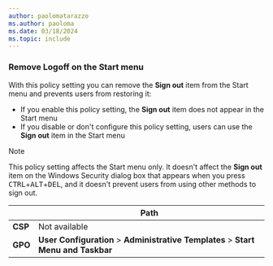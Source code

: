 ```yaml
---
author: paolomatarazzo
ms.author: paoloma
ms.date: 03/18/2024
ms.topic: include
---
```


### Remove Logoff on the Start menu

With this policy setting you can remove the **Sign out** item from the Start menu and prevents users from restoring it:

- If you enable this policy setting, the **Sign out** item does not appear in the Start menu
- If you disable or don't configure this policy setting, users can use the **Sign out** item in the Start menu

> [!NOTE]
>
> This policy setting affects the Start menu only. It doesn't affect the **Sign out** item on the Windows Security dialog box that appears when you press <kbd>CTRL</kbd>+<kbd>ALT</kbd>+<kbd>DEL</kbd>, and it doesn't prevent users from using other methods to sign out.

|  | Path |
|--|--|
| **CSP** | Not available |
| **GPO** | **User Configuration** > **Administrative Templates** > **Start Menu and Taskbar** |
